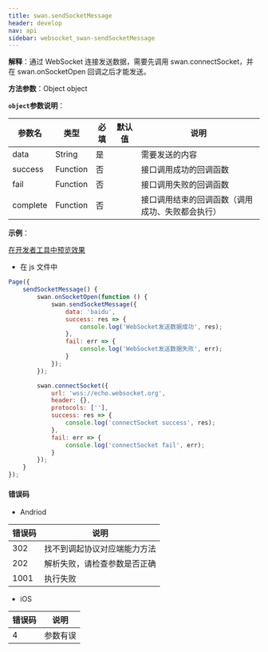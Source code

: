 ```yaml
---
title: swan.sendSocketMessage
header: develop
nav: api
sidebar: websocket_swan-sendSocketMessage
---
```


 

**解释**：通过 WebSocket 连接发送数据，需要先调用 swan.connectSocket，并在 swan.onSocketOpen 回调之后才能发送。

**方法参数**：Object object

**`object`参数说明**：

|参数名 |类型  |必填 | 默认值 |说明|
|---- | ---- | ---- | ----|----|
|data| String | 是 | | 需要发送的内容|
|success   |Function  |  否  | |接口调用成功的回调函数 |
|fail  |Function  |  否 | | 接口调用失败的回调函数|
|complete   | Function   | 否 | |  接口调用结束的回调函数（调用成功、失败都会执行）|

**示例**：

<a href="swanide://fragment/1e3a78fa7771b02cd58902a750b502201559045140980" title="在开发者工具中预览效果" target="_self">在开发者工具中预览效果</a>

* 在 js 文件中

```js
Page({
    sendSocketMessage() {
        swan.onSocketOpen(function () {
            swan.sendSocketMessage({
                data: 'baidu',
                success: res => {
                    console.log('WebSocket发送数据成功', res);
                },
                fail: err => {
                    console.log('WebSocket发送数据失败', err);
                }
            });
        });

        swan.connectSocket({
            url: 'wss://echo.websocket.org',
            header: {},
            protocols: [''],
            success: res => {
                console.log('connectSocket success', res);
            },
            fail: err => {
                console.log('connectSocket fail', err);
            }
        });
    }
});
```

#### 错误码

* Andriod 
 
|错误码|说明|
|--|--|
|302|找不到调起协议对应端能力方法|
|202|解析失败，请检查参数是否正确 |
|1001|执行失败|

* iOS 

|错误码|说明|
|--|--|
|4|参数有误 |

